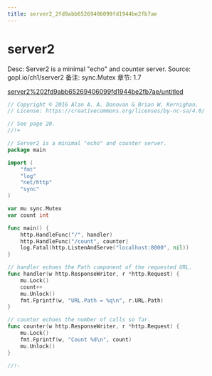 ```yaml
---
title: server2_2fd9abb65269406099fd1944be2fb7ae
---
```


# server2

Desc: Server2 is a minimal "echo" and counter server.
Source: gopl.io/ch1/server2
备注: sync.Mutex
章节: 1.7

[server2%202fd9abb65269406099fd1944be2fb7ae/untitled](server2%202fd9abb65269406099fd1944be2fb7ae/untitled)

```go
// Copyright © 2016 Alan A. A. Donovan & Brian W. Kernighan.
// License: https://creativecommons.org/licenses/by-nc-sa/4.0/

// See page 20.
//!+

// Server2 is a minimal "echo" and counter server.
package main

import (
	"fmt"
	"log"
	"net/http"
	"sync"
)

var mu sync.Mutex
var count int

func main() {
	http.HandleFunc("/", handler)
	http.HandleFunc("/count", counter)
	log.Fatal(http.ListenAndServe("localhost:8000", nil))
}

// handler echoes the Path component of the requested URL.
func handler(w http.ResponseWriter, r *http.Request) {
	mu.Lock()
	count++
	mu.Unlock()
	fmt.Fprintf(w, "URL.Path = %q\n", r.URL.Path)
}

// counter echoes the number of calls so far.
func counter(w http.ResponseWriter, r *http.Request) {
	mu.Lock()
	fmt.Fprintf(w, "Count %d\n", count)
	mu.Unlock()
}

//!-
```